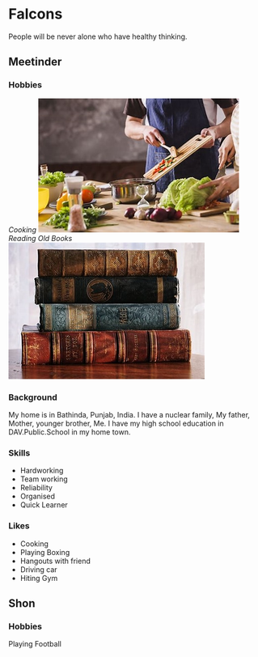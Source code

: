 # Falcons
 People will be never alone who have healthy thinking.


 ## Meetinder
 ### Hobbies 
  *Cooking*
 ![cooking](images/cooking.jpg)
  *Reading Old Books*
 ![books](images/books.jpg)
 ### Background
 My home is in Bathinda, Punjab, India.
 I have a nuclear family, My father, Mother, younger brother, Me.
 I have my high school education in DAV.Public.School in my home town.
 ### Skills
 - Hardworking
 - Team working
 - Reliability
 - Organised
 - Quick Learner
 ### Likes
 - Cooking
 - Playing Boxing
 - Hangouts with friend
 - Driving car
 - Hiting Gym



## Shon
### Hobbies
 Playing Football 
